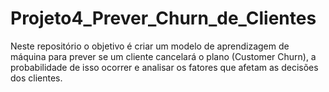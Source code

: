 # Projeto4_Prever_Churn_de_Clientes
Neste repositório o objetivo é criar um modelo de aprendizagem de máquina para prever se um cliente cancelará o plano (Customer Churn), a probabilidade de isso ocorrer e analisar os fatores que afetam as decisões dos clientes.
